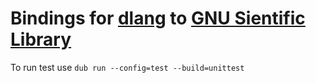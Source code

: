 # Bindings for [dlang](dlang.org) to [GNU Sientific Library](http://www.gnu.org/software/gsl/)

To run test use `dub run --config=test --build=unittest`